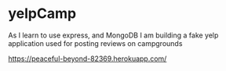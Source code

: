 # yelpCamp
As I learn to use express, and MongoDB I am building a fake yelp application used for posting reviews on campgrounds

https://peaceful-beyond-82369.herokuapp.com/

